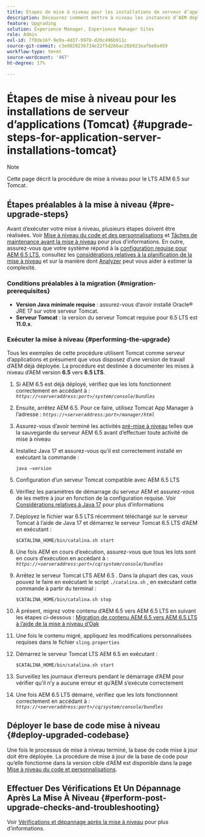 ```yaml
---
title: Étapes de mise à niveau pour les installations de serveur d’applications (Tomcat)
description: Découvrez comment mettre à niveau les instances d’AEM déployées via Tomcat.
feature: Upgrading
solution: Experience Manager, Experience Manager Sites
role: Admin
exl-id: 7f8de16f-9e9a-4d37-9978-d26c496b911c
source-git-commit: c3e9029236734e22f5d266ac26b923eafbe0a459
workflow-type: tm+mt
source-wordcount: '467'
ht-degree: 17%

---
```


# Étapes de mise à niveau pour les installations de serveur d’applications (Tomcat) {#upgrade-steps-for-application-server-installations-tomcat}

>[!NOTE]
>
>Cette page décrit la procédure de mise à niveau pour le LTS AEM 6.5 sur Tomcat.

## Étapes préalables à la mise à niveau {#pre-upgrade-steps}

Avant d’exécuter votre mise à niveau, plusieurs étapes doivent être réalisées. Voir [Mise à niveau du code et des personnalisations](/help/sites-deploying/upgrading-code-and-customizations.md) et [Tâches de maintenance avant la mise à niveau](/help/sites-deploying/pre-upgrade-maintenance-tasks.md) pour plus d’informations. En outre, assurez-vous que votre système répond à la [configuration requise pour AEM 6.5 LTS](/help/sites-deploying/technical-requirements.md), consultez les [considérations relatives à la planification de la mise à niveau](/help/sites-deploying/upgrade-planning.md) et sur la manière dont [Analyzer](/help/sites-deploying/pattern-detector.md) peut vous aider à estimer la complexité.


### Conditions préalables à la migration {#migration-prerequisites}

* **Version Java minimale requise** : assurez-vous d’avoir installé Oracle® JRE 17 sur votre serveur Tomcat.
* **Serveur Tomcat** : la version du serveur Tomcat requise pour 6.5 LTS est **11.0.x**.

### Exécuter la mise à niveau {#performing-the-upgrade}

Tous les exemples de cette procédure utilisent Tomcat comme serveur d’applications et présument que vous disposez d’une version de travail d’AEM déjà déployée. La procédure est destinée à documenter les mises à niveau d’AEM version **6.5** vers **6.5 LTS**.

1. Si AEM 6.5 est déjà déployé, vérifiez que les lots fonctionnent correctement en accédant à : *`https://<serveraddress:port>/system/console/bundles`*
1. Ensuite, arrêtez AEM 6.5. Pour ce faire, utilisez Tomcat App Manager à l’adresse : *`https://<serveraddress:port>/manager/html`*
1. Assurez-vous d’avoir terminé les activités [pré-mise à niveau](#pre-upgrade-steps) telles que la sauvegarde du serveur AEM 6.5 avant d’effectuer toute activité de mise à niveau
1. Installez Java 17 et assurez-vous qu’il est correctement installé en exécutant la commande :

   ```
   java –version
   ```

1. Configuration d’un serveur Tomcat compatible avec AEM 6.5 LTS
1. Vérifiez les paramètres de démarrage du serveur AEM et assurez-vous de les mettre à jour en fonction de la configuration requise. Voir [Considérations relatives à Java 17](/help/sites-deploying/custom-standalone-install.md#java-17-considerations-java-considerations) pour plus d’informations
1. Déployez le fichier war 6.5 LTS récemment téléchargé sur le serveur Tomcat à l’aide de Java 17 et démarrez le serveur Tomcat 6.5 LTS d’AEM en exécutant :

   ```
   $CATALINA_HOME/bin/catalina.sh start
   ```

1. Une fois AEM en cours d’exécution, assurez-vous que tous les lots sont en cours d’exécution en accédant à : *`https://<serveraddress:port>/cq/system/console/bundles`*
1. Arrêtez le serveur Tomcat LTS AEM 6.5 . Dans la plupart des cas, vous pouvez le faire en exécutant le script `./catalina.sh` , en exécutant cette commande à partir du terminal :

   ```
   $CATALINA_HOME/bin/catalina.sh stop
   ```

1. À présent, migrez votre contenu d’AEM 6.5 vers AEM 6.5 LTS en suivant les étapes ci-dessous : [Migration de contenu AEM 6.5 vers AEM 6.5 LTS à l’aide de la mise à niveau d’Oak](/help/sites-deploying/aem-65-to-aem-65lts-content-migration-using-oak-upgrade.md)
1. Une fois le contenu migré, appliquez les modifications personnalisées requises dans le fichier `sling.properties`
1. Démarrez le serveur Tomcat LTS AEM 6.5 en exécutant :

   ```
   $CATALINA_HOME/bin/catalina.sh start
   ```

1. Surveillez les journaux d’erreurs pendant le démarrage d’AEM pour vérifier qu’il n’y a aucune erreur et qu’AEM s’exécute correctement
1. Une fois AEM 6.5 LTS démarré, vérifiez que les lots fonctionnent correctement en accédant à : *`https://<serveraddress:port>/cq/system/console/bundles`*

## Déployer le base de code mise à niveau {#deploy-upgraded-codebase}

Une fois le processus de mise à niveau terminé, la base de code mise à jour doit être déployée. La procédure de mise à jour de la base de code pour qu’elle fonctionne dans la version cible d’AEM est disponible dans la page [Mise à niveau du code et personnalisations](/help/sites-deploying/upgrading-code-and-customizations.md).

## Effectuer Des Vérifications Et Un Dépannage Après La Mise À Niveau {#perform-post-upgrade-checks-and-troubleshooting}

Voir [Vérifications et dépannage après la mise à niveau](/help/sites-deploying/post-upgrade-checks-and-troubleshooting.md) pour plus d’informations.
